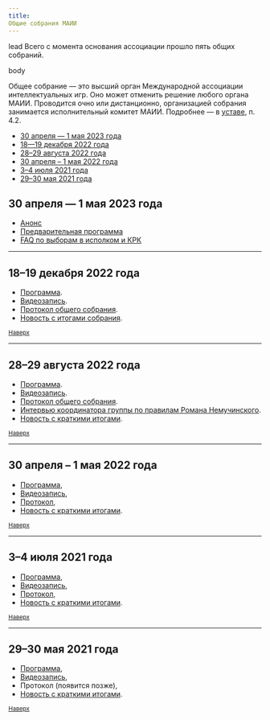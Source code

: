 ```yaml
---
title:
Общие собрания МАИИ
---
```


lead
Всего с момента основания ассоциации прошло пять общих собраний.

body

Общее собрание — это высший орган Международной ассоциации интеллектуальных игр. Оно может отменить решение любого органа МАИИ. Проводится очно или дистанционно, организацией собрания занимается исполнительный комитет МАИИ. Подробнее — в [уставе](https://www.maii.li/statute/ru), п. 4.2.


- [30 апреля — 1 мая 2023 года](#aprmay23)  <a name="atop"></a>
- [18—19 декабря 2022 года](#dec22)
- [28–29 августа 2022 года](#aug22)
- [30 апреля – 1 мая 2022 года](#aprmay22)
- [3–4 июля 2021 года](#jul21)
- [29–30 мая 2021 года](#may21)

## 30 апреля — 1 мая 2023 года <a name="aprmay23"></a>

- [Анонс](https://www.maii.li/news/2023-03-25-anons-obshego-sobraniya-i-opros-o-chisle-chlenov-ispolkoma-i-krk/)
- [Предварительная программа](https://www.maii.li/news/2023-04-16-predvaritelnaya-programma-obshego-sobraniya/)
- [FAQ по выборам в исполком и КРК](https://www.maii.li/p/election-faq)

--------

## 18–19 декабря 2022 года <a name="dec22"></a>

- [Программа](https://www.maii.li/news/2022-12-14-programma-dekabrskogo-obshego-sobraniya/).
- [Видеозапись](https://youtu.be/dWVDDVDgQ5Y).
- [Протокол общего собрания](https://www.maii.li/docs/2022-12-21-protokol-obshego-sobraniya-maii-ot-21.12.2022/).
- [Новость с итогами собрания](https://www.maii.li/news/2022-12-22-itogi-dekabrskogo-obshego-sobraniya).

<small>[Наверх](#atop)</small>

--------

## 28–29 августа 2022 года <a name="aug22"></a>

- [Программа](https://www.maii.li/news/2022-08-27-obshee-sobranie-28-avgusta:-samoe-glavnoe/).
- [Видеозапись](https://www.youtube.com/watch?v=QWzl0a1pvUU).
- [Протокол общего собрания](https://www.maii.li/docs/2022-08-30-protokol-obshego-sobraniya-maii-ot-28.08.2022/).
- [Интервью координатора группы по правилам Романа Немучинского](https://teletype.in/@maii/rules-nemuchinskiy).
- [Новость с краткими итогами](https://www.maii.li/news/2022-08-29-itogi-avgustovskogo-obshego-sobraniya/).

<small>[Наверх](#atop)</small>

--------

## 30 апреля – 1 мая 2022 года <a name="aprmay22"></a>

- [Программа](https://www.maii.li/news/2022-04-23-opublikovana-okonchatelnaya-programma-obshego-sobraniya-30-aprelya/),
- [Видеозапись](https://www.youtube.com/watch?v=Dy09_hwg36c),
- [Протокол](https://www.maii.li/docs/2022-05-02-protokol-obshego-sobraniya-maii-ot-30.04.2022/),
- [Новость с краткими итогами](https://www.maii.li/news/2022-05-03-itogi-obshego-sobraniya-30-aprelya/). 

<small>[Наверх](#atop)</small>

--------

## 3–4 июля 2021 года <a name="jul21"></a>

- [Программа](https://www.maii.li/news/2021-06-19-iyulskoe-obshee-sobranie:-povestka-i-sutochnoe-golosovanie/),
- [Видеозапись](https://www.youtube.com/watch?v=l8ms0YrplmM),
- [Протокол](https://www.maii.li/docs/2021-07-07-protokol-obshego-sobraniya-maii-ot-03.07.2021),
- [Новость с краткими итогами](https://www.maii.li/news/2021-07-08-itogi-obshego-sobraniya-i-dalnejshie-shagi/).

<small>[Наверх](#atop)</small>

--------

## 29–30 мая 2021 года <a name="may21"></a>

- [Программа](https://www.maii.li/news/2021-05-28-priglashenie-na-obshee-sobranie-maii/), 
- [Видеозапись](https://www.youtube.com/watch?v=RkRpLULURNo),
- Протокол (появится позже),
- [Новость с краткими итогами](https://www.maii.li/news/2021-06-01-itogi-sobraniya-i-dalnejshie-shagi/).

<small>[Наверх](#atop)</small>
